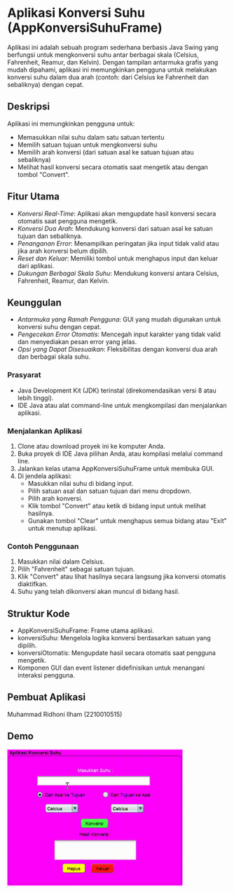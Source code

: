# Aplikasi Konversi Suhu (AppKonversiSuhuFrame)

Aplikasi ini adalah sebuah program sederhana berbasis Java Swing yang berfungsi untuk mengkonversi suhu antar berbagai skala (Celsius, Fahrenheit, Reamur, dan Kelvin). Dengan tampilan antarmuka grafis yang mudah dipahami, aplikasi ini memungkinkan pengguna untuk melakukan konversi suhu dalam dua arah (contoh: dari Celsius ke Fahrenheit dan sebaliknya) dengan cepat.

## Deskripsi

Aplikasi ini memungkinkan pengguna untuk:
- Memasukkan nilai suhu dalam satu satuan tertentu
- Memilih satuan tujuan untuk mengkonversi suhu
- Memilih arah konversi (dari satuan asal ke satuan tujuan atau sebaliknya)
- Melihat hasil konversi secara otomatis saat mengetik atau dengan tombol "Convert".

## Fitur Utama

- *Konversi Real-Time*: Aplikasi akan mengupdate hasil konversi secara otomatis saat pengguna mengetik.
- *Konversi Dua Arah*: Mendukung konversi dari satuan asal ke satuan tujuan dan sebaliknya.
- *Penanganan Error*: Menampilkan peringatan jika input tidak valid atau jika arah konversi belum dipilih.
- *Reset dan Keluar*: Memiliki tombol untuk menghapus input dan keluar dari aplikasi.
- *Dukungan Berbagai Skala Suhu*: Mendukung konversi antara Celsius, Fahrenheit, Reamur, dan Kelvin.

## Keunggulan

- *Antarmuka yang Ramah Pengguna*: GUI yang mudah digunakan untuk konversi suhu dengan cepat.
- *Pengecekan Error Otomatis*: Mencegah input karakter yang tidak valid dan menyediakan pesan error yang jelas.
- *Opsi yang Dapat Disesuaikan*: Fleksibilitas dengan konversi dua arah dan berbagai skala suhu.



### Prasyarat

- Java Development Kit (JDK) terinstal (direkomendasikan versi 8 atau lebih tinggi).
- IDE Java atau alat command-line untuk mengkompilasi dan menjalankan aplikasi.

### Menjalankan Aplikasi

1. Clone atau download proyek ini ke komputer Anda.
2. Buka proyek di IDE Java pilihan Anda, atau kompilasi melalui command line.
3. Jalankan kelas utama AppKonversiSuhuFrame untuk membuka GUI.
4. Di jendela aplikasi:
   - Masukkan nilai suhu di bidang input.
   - Pilih satuan asal dan satuan tujuan dari menu dropdown.
   - Pilih arah konversi.
   - Klik tombol "Convert" atau ketik di bidang input untuk melihat hasilnya.
   - Gunakan tombol "Clear" untuk menghapus semua bidang atau "Exit" untuk menutup aplikasi.

### Contoh Penggunaan

1. Masukkan nilai dalam Celsius.
2. Pilih "Fahrenheit" sebagai satuan tujuan.
3. Klik "Convert" atau lihat hasilnya secara langsung jika konversi otomatis diaktifkan.
4. Suhu yang telah dikonversi akan muncul di bidang hasil.

## Struktur Kode

- AppKonversiSuhuFrame: Frame utama aplikasi.
- konversiSuhu: Mengelola logika konversi berdasarkan satuan yang dipilih.
- konversiOtomatis: Mengupdate hasil secara otomatis saat pengguna mengetik.
- Komponen GUI dan event listener didefinisikan untuk menangani interaksi pengguna.

## Pembuat Aplikasi
Muhammad Ridhoni Ilham (2210010515)

## Demo
![Demo GIF](https://github.com/Ridhoni123/AplikasiKomversiSuhu/blob/main/img/Recording%202024-11-10%20181514.gif)

